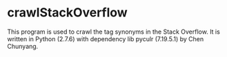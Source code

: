 # crawlStackOverflow
This program is used to crawl the tag synonyms in the Stack Overflow.
It is written in Python (2.7.6) with dependency lib pyculr (7.19.5.1) by Chen Chunyang.
